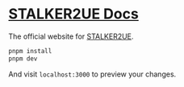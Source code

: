 # [STALKER2UE Docs](https://s2ue.org)

The official website for [STALKER2UE](https://s2ue.org).

```bash
pnpm install
pnpm dev
```

And visit `localhost:3000` to preview your changes.
